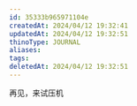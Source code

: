 ```yaml
---
id: 35333b965971104e
createdAt: 2024/04/12 19:32:41
updatedAt: 2024/04/12 19:32:51
thinoType: JOURNAL
aliases: 
tags: 
deletedAt: 2024/04/12 19:32:51
---
```

再见，来试压机